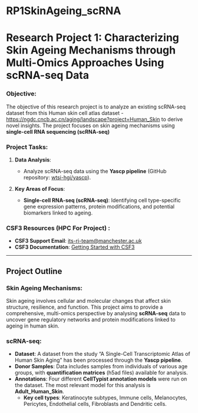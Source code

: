 # RP1SkinAgeing_scRNA

# Research Project 1: Characterizing Skin Ageing Mechanisms through Multi-Omics Approaches Using scRNA-seq Data
### Objective:
The objective of this research project is to analyze an existing scRNA-seq dataset from this Human skin cell atlas dataset - https://ngdc.cncb.ac.cn/aging/landscape?project=Human_Skin to derive novel insights. The project focuses on skin ageing mechanisms using  **single-cell RNA sequencing (scRNA-seq)** 

### Project Tasks:
1. **Data Analysis**:
    - Analyze scRNA-seq data using the **Yascp pipeline** (GitHub repository: [wtsi-hgi/yascp](https://github.com/wtsi-hgi/yascp)).

2. **Key Areas of Focus**:
    - **Single-cell RNA-seq (scRNA-seq)**: Identifying cell type-specific gene expression patterns, protein modifications, and potential biomarkers linked to ageing.

### CSF3 Resources (HPC For Project) :
- **CSF3 Support Email**: [its-ri-team@manchester.ac.uk](mailto:its-ri-team@manchester.ac.uk)
- **CSF3 Documentation**: [Getting Started with CSF3](https://ri.itservices.manchester.ac.uk/csf3/getting-started/user-accounts/)
  
---

## Project Outline

### Skin Ageing Mechanisms:
Skin ageing involves cellular and molecular changes that affect skin structure, resilience, and function. This project aims to provide a comprehensive, multi-omics perspective by analysing **scRNA-seq** data  to uncover gene regulatory networks and protein modifications linked to ageing in human skin.

### scRNA-seq:
- **Dataset**: A dataset from the study “A Single-Cell Transcriptomic Atlas of Human Skin Aging” has been processed through the **Yascp pipeline**.
- **Donor Samples**: Data includes samples from individuals of various age groups, with **quantification matrices** (h5ad files) available for analysis.
- **Annotations**: Four different **CellTypist annotation models** were run on the dataset. The most relevant model for this analysis is **Adult_Human_Skin**.
    - **Key cell types**: Keratinocyte subtypes, Immune cells, Melanocytes, Pericytes, Endothelial cells, Fibroblasts and Dendritic cells.


